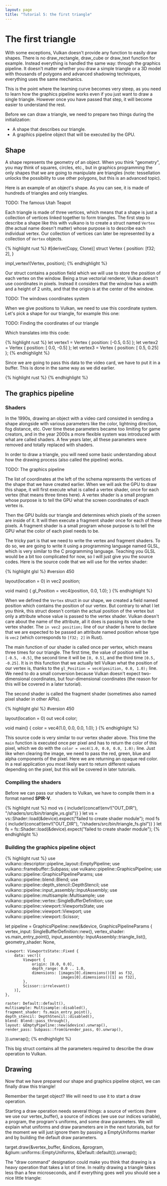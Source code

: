 ```yaml
---
layout: page
title: "Tutorial 5: the first triangle"
---
```


# The first triangle

With some exceptions, Vulkan doesn't provide any function to easily draw shapes. There is
no draw_rectangle, draw_cube or draw_text function for example. Instead everything is handled
the same way: through the graphics pipeline. It doesn't matter whether you draw a simple
triangle or a 3D model with thousands of polygons and advanced shadowing techniques, everything
uses the same mechanics.

This is the point where the learning curve becomes very steep, as you need to learn how the
graphics pipeline works even if you just want to draw a single triangle. However once you have
passed that step, it will become easier to understand the rest.

Before we can draw a triangle, we need to prepare two things during the initialization:

- A shape that describes our triangle.
- A graphics pipeline object that will be executed by the GPU.

## Shape

A shape represents the geometry of an object. When you think "geometry", you may think of squares,
circles, etc., but in graphics programming the only shapes that we are going to manipulate are
triangles (note: tessellation unlocks the possibility to use other polygons, but this is an
advanced topic).

Here is an example of an object's shape. As you can see, it is made of hundreds of triangles and
only triangles.

TODO: The famous Utah Teapot

Each triangle is made of three vertices, which means that a shape is just a collection of vertices
linked together to form triangles. The first step to describe a shape like this with vulkano is to
create a struct named `Vertex` (the actual name doesn't matter) whose purpose is to describe each
individual vertex. Our collection of vertices can later be represented by a collection of `Vertex`
objects.

{% highlight rust %}
#[derive(Copy, Clone)]
struct Vertex {
    position: [f32; 2],
}

impl_vertex!(Vertex, position);
{% endhighlight %}

Our struct contains a position field which we will use to store the position of each vertex on
the window. Being a true vectorial renderer, Vulkan doesn't use coordinates in pixels. Instead it
considers that the window has a width and a height of 2 units, and that the origin is at the
center of the window.

TODO: The windows coordinates system

When we give positions to Vulkan, we need to use this coordinate system. Let's pick a shape for
our triangle, for example this one:

TODO: Finding the coordinates of our triangle

Which translates into this code:

{% highlight rust %}
let vertex1 = Vertex { position: [-0.5,  0.5] };
let vertex2 = Vertex { position: [ 0.0, -0.5] };
let vertex3 = Vertex { position: [ 0.5,  0.25] };
{% endhighlight %}

Since we are going to pass this data to the video card, we have to put it in a buffer. This is
done in the same way as we did earlier.

{% highlight rust %}
{% endhighlight %}

## The graphics pipeline

### Shaders

In the 1990s, drawing an object with a video card consisted in sending a shape alongside with
various parameters like the color, lightning direction, fog distance, etc. Over time these
parameters became too limiting for game creators, and in the year 2000s a more flexible system
was introduced with what are called shaders. A few years later, all these parameters were removed
and totally replaced with shaders.

In order to draw a triangle, you will need some basic understanding about how the drawing process
(also called the pipeline) works.

TODO: The graphics pipeline

The list of coordinates at the left of the schema represents the vertices of the shape that we
have created earlier. When we will ask the GPU to draw this shape, it will first execute what is
called a vertex shader, once for each vertex (that means three times here). A vertex shader is
a small program whose purpose is to tell the GPU what the screen coordinates of each vertex is.

Then the GPU builds our triangle and determines which pixels of the screen are inside of it. It
will then execute a fragment shader once for each of these pixels. A fragment shader is a small
program whose purpose is to tell the GPU what the color of each pixel needs to be.

The tricky part is that we need to write the vertex and fragment shaders. To do so, we are going
to write it using a programming language named GLSL, which is very similar to the C programming
language. Teaching you GLSL would be a bit too complicated for now, so I will just give you the
source codes. Here is the source code that we will use for the vertex shader:

{% highlight glsl %}
#version 450

layout(location = 0) in vec2 position;

void main() {
    gl_Position = vec4(position, 0.0, 1.0);
}
{% endhighlight %}

When we defined the `Vertex` struct in our shape, we created a field named position which
contains the position of our vertex. But contrary to what I let you think, this struct doesn't
contain the actual position of the vertex but only a attribute whose value is passed to the vertex
shader. Vulkan doesn't care about the name of the attribute, all it does is passing its value
to the vertex shader. The `in vec2 position;` line of our shader is here to declare that we are
expected to be passed an attribute named position whose type is `vec2` (which corresponds to
`[f32; 2]` in Rust).

The main function of our shader is called once per vertex, which means three times for our
triangle. The first time, the value of position will be `[-0.5, -0.5]`, the second time it will
be `[0, 0.5]`, and the third time `[0.5, -0.25]`. It is in this function that we actually tell
Vulkan what the position of our vertex is, thanks to the `gl_Position = vec4(position, 0.0, 1.0);`
line. We need to do a small conversion because Vulkan doesn't expect two-dimensional coordinates,
but four-dimensional coordinates (the reason for this will be covered in a later tutorial).

The second shader is called the fragment shader (sometimes also named pixel shader in other APIs).

{% highlight glsl %}
#version 450

layout(location = 0) out vec4 color;

void main() {
    color = vec4(1.0, 0.0, 0.0, 1.0);
}
{% endhighlight %}

This source code is very similar to our vertex shader above. This time the `main` function is
executed once per pixel and has to return the color of this pixel, which we do with the
`color = vec4(1.0, 0.0, 0.0, 1.0);` line. Just like when clearing the image, we need to pass the
red, green, blue and alpha components of the pixel. Here we are returning an opaque red color.
In a real application you most likely want to return different values depending on the pixel,
but this will be covered in later tutorials.

### Compiling the shaders

Before we can pass our shaders to Vulkan, we have to compile them in a format named **SPIR-V**.

{% highlight rust %}
mod vs { include!{concat!(env!("OUT_DIR"), "/shaders/src/bin/triangle_vs.glsl")} }
let vs = vs::Shader::load(&device).expect("failed to create shader module");
mod fs { include!{concat!(env!("OUT_DIR"), "/shaders/src/bin/triangle_fs.glsl")} }
let fs = fs::Shader::load(&device).expect("failed to create shader module");
{% endhighlight %}

### Building the graphics pipeline object

{% highlight rust %}
use vulkano::descriptor::pipeline_layout::EmptyPipeline;
use vulkano::framebuffer::Subpass;
use vulkano::pipeline::GraphicsPipeline;
use vulkano::pipeline::GraphicsPipelineParams;
use vulkano::pipeline::blend::Blend;
use vulkano::pipeline::depth_stencil::DepthStencil;
use vulkano::pipeline::input_assembly::InputAssembly;
use vulkano::pipeline::multisample::Multisample;
use vulkano::pipeline::vertex::SingleBufferDefinition;
use vulkano::pipeline::viewport::ViewportsState;
use vulkano::pipeline::viewport::Viewport;
use vulkano::pipeline::viewport::Scissor;

let pipeline = GraphicsPipeline::new(&device, GraphicsPipelineParams {
    vertex_input: SingleBufferDefinition::new(),
    vertex_shader: vs.main_entry_point(),
    input_assembly: InputAssembly::triangle_list(),
    geometry_shader: None,

    viewport: ViewportsState::Fixed {
        data: vec![(
            Viewport {
                origin: [0.0, 0.0],
                depth_range: 0.0 .. 1.0,
                dimensions: [images[0].dimensions()[0] as f32,
                             images[0].dimensions()[1] as f32],
            },
            Scissor::irrelevant()
        )],
    },

    raster: Default::default(),
    multisample: Multisample::disabled(),
    fragment_shader: fs.main_entry_point(),
    depth_stencil: DepthStencil::disabled(),
    blend: Blend::pass_through(),
    layout: &EmptyPipeline::new(&device).unwrap(),
    render_pass: Subpass::from(&render_pass, 0).unwrap(),
}).unwrap();
{% endhighlight %}

This big struct contains all the parameters required to describe the draw operation to Vulkan.

## Drawing

Now that we have prepared our shape and graphics pipeline object, we can finally draw this
triangle!

Remember the target object? We will need to use it to start a draw operation.

Starting a draw operation needs several things: a source of vertices (here we use our vertex_buffer), a source of indices (we use our indices variable), a program, the program's uniforms, and some draw parameters. We will explain what uniforms and draw parameters are in the next tutorials, but for the moment we will just ignore them by passing a EmptyUniforms marker and by building the default draw parameters.

target.draw(&vertex_buffer, &indices, &program, &glium::uniforms::EmptyUniforms,
            &Default::default()).unwrap();

The "draw command" designation could make you think that drawing is a heavy operation that takes a lot of time. In reality drawing a triangle takes less than a few microseconds, and if everything goes well you should see a nice little triangle:
